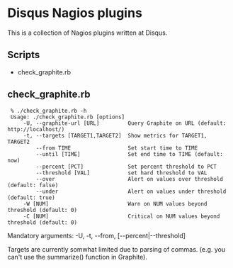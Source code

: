 # Disqus Nagios plugins

This is a collection of Nagios plugins written at Disqus.

## Scripts

* check_graphite.rb

## check_graphite.rb

     % ./check_graphite.rb -h
     Usage: ./check_graphite.rb [options]
         -U, --graphite-url [URL]         Query Graphite on URL (default: http://localhost/)
         -t, --targets [TARGET1,TARGET2]  Show metrics for TARGET1, TARGET2
             --from TIME                  Set start time to TIME
             --until [TIME]               Set end time to TIME (default: now)
             --percent [PCT]              Set percent threshold to PCT 
             --threshold [VAL]            set hard threshold to VAL 
             --over                       Alert on values over threshold (default: false)
             --under                      Alert on values under threshold (default: true)
         -W [NUM]                         Warn on NUM values beyond threshold (default: 0)
         -C [NUM]                         Critical on NUM values beyond threshold (default: 0)

Mandatory arguments: -U, -t, --from, [--percent|--threshold]

Targets are currently somwhat limited due to parsing of commas. (e.g. you can't use the summarize() function in Graphite).
